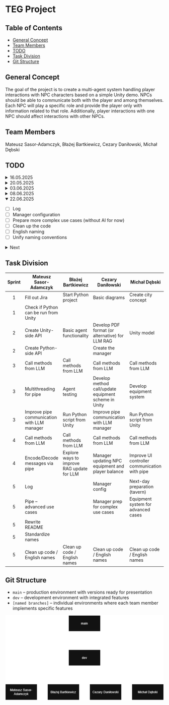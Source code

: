 # TEG Project

## Table of Contents
- [General Concept](#general-concept)
- [Team Members](#team-members)
- [TODO](#todo)
- [Task Division](#task-division)
- [Git Structure](#git-structure)

## General Concept
The goal of the project is to create a multi-agent system handling player interactions with NPC characters based on a simple Unity demo. NPCs should be able to communicate both with the player and among themselves. Each NPC will play a specific role and provide the player only with information related to that role. Additionally, player interactions with one NPC should affect interactions with other NPCs.

## Team Members

Mateusz Sasor-Adamczyk,
Błażej Bartkiewicz,
Cezary Daniłowski,
Michał Dębski

## TODO

<details>
  <summary>16.05.2025</summary>

  - [x] Fill out Jira
  - [x] Check if Python can be run from Unity
  - [x] Start the Python project
  - [x] Basic diagrams
  - [x] Create the concept of the city

</details>

<details>
  <summary>20.05.2025</summary>

  - [x] Unity model
  - [x] Basic agent working in the console
  - [x] Create a manager to synchronize agent actions
  - [x] Create Unity-side API working with NPC models
  - [x] Create Python-side API working with the LLM
  - [x] Develop a PDF (or alternative) format for RAG for the LLM

</details>

<details>
  <summary>03.06.2025</summary>

  - [x] Create a second agent and design interactions between them
  - [ ] Call methods from the LLM
  - [x] Develop method call scheme in Unity / equipment update transfer
  - [x] Multithreading for the pipe
  - [x] Agent testing
  - [x] Improve pipe communication with the LLM manager
  - [x] Run Python scripts from Unity
  - [x] Develop equipment system

</details>

<details>
  <summary>08.06.2025</summary>

  - [x] Call methods from the LLM
  - [x] Encode/Decode messages via the pipe
  - [x] Improve UI controller communication with the pipe
  - [x] Manager updating local NPC equipment and player account status
  - [ ] Explore ways to streamline the RAG update process for the LLM
  - [x] Prepare presentation

</details>

<details open>
  <summary>22.06.2025</summary>

  - [ ] Log
  - [ ] Manager configuration
  - [ ] Prepare more complex use cases (without AI for now)
  - [ ] Clean up the code
  - [ ] English naming
  - [ ] Unify naming conventions

</details>

<details>
  <summary>Next</summary>

  - [ ] Prepare presentation

</details>


## Task Division

| Sprint | Mateusz Sasor-Adamczyk | Błażej Bartkiewicz | Cezary Daniłowski | Michał Dębski |
| :--: | ------------------------ | ------------------ | ------------------ | -------------- |
| 1 | Fill out Jira | Start Python project | Basic diagrams | Create city concept |
| 1 | Check if Python can be run from Unity | | | |
| 2 | Create Unity-side API | Basic agent functionality | Develop PDF format (or alternative) for LLM RAG | Unity model |
| 2 | Create Python-side API | | Create the manager | |
| 3 | Call methods from LLM | Call methods from LLM | Call methods from LLM | Call methods from LLM |
| 3 | Multithreading for pipe | Agent testing | Develop method call/update equipment scheme in Unity | Develop equipment system |
| 3 | Improve pipe communication with LLM manager | Run Python script from Unity | Improve pipe communication with LLM manager | Run Python script from Unity |
| 4 | Call methods from LLM | Call methods from LLM | Call methods from LLM | Call methods from LLM |
| 4 | Encode/Decode messages via pipe | Explore ways to improve RAG update for LLM | Manager updating NPC equipment and player balance | Improve UI controller communication with pipe |
| 5 | Log | | Manager config | Next-day preparation (tavern) |
| 5 | Pipe – advanced use cases | | Manager prep for complex use cases | Equipment system for advanced cases |
| 5 | Rewrite README | | | |
| 5 | Standardize names | | | |
| 5 | Clean up code / English names | Clean up code / English names | Clean up code / English names | Clean up code / English names |

## Git Structure

- `main` – production environment with versions ready for presentation
- `dev` – development environment with integrated features
- `[named branches]` – individual environments where each team member implements specific features

![git-structure-diagram](./readme_img/diagram_struktury_git.drawio.png)
